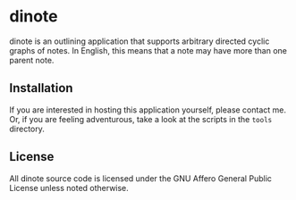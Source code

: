 # dinote

dinote is an outlining application that supports arbitrary directed cyclic
graphs of notes. In English, this means that a note may have more than one
parent note.

## Installation

If you are interested in hosting this application yourself, please contact me.
Or, if you are feeling adventurous, take a look at the scripts in the `tools`
directory.

## License

All dinote source code is licensed under the GNU Affero General Public License
unless noted otherwise.
